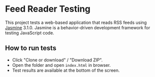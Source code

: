 # Feed Reader Testing 

This project tests a web-based application that reads RSS feeds using [Jasmine](https://jasmine.github.io/) 3.1.0. Jasmine is a behavior-driven development framework for testing JavaScript code. 
<!-- Project demo can be found [here]() -->

## How to run tests
- Click "Clone or download" / "Download ZIP".
- Open the folder and open `index.html` in browser.
- Test results are available at the bottom of the screen.